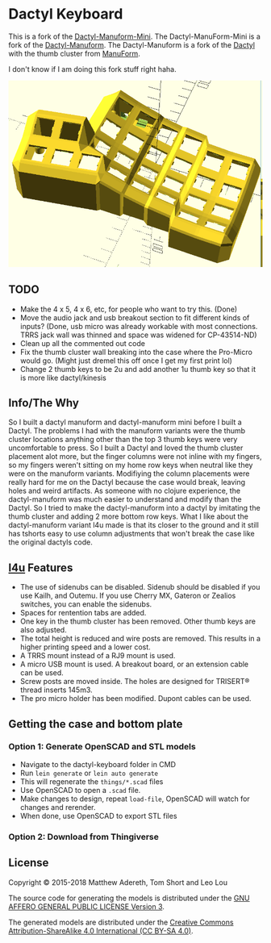 # Dactyl Keyboard

This is a fork of the [Dactyl-Manuform-Mini](https://github.com/l4u/dactyl-manuform-mini-keyboard). The Dactyl-ManuForm-Mini is a fork of the [Dactyl-Manuform](https://github.com/tshort/dactyl-keyboard). The Dactyl-Manuform is a fork of the [Dactyl](https://github.com/adereth/dactyl-keyboard) with the thumb cluster from [ManuForm](https://github.com/jeffgran/ManuForm).

I don't know if I am doing this fork stuff right haha.

![Dactyl variant](guide/Mint-dactyl.png)

## TODO

- Make the 4 x 5, 4 x 6, etc, for people who want to try this. (Done)
- Move the audio jack and usb breakout section to fit different kinds of inputs? (Done, usb micro was already workable with most connections. TRRS jack wall was thinned and space was widened for CP-43514-ND)
- Clean up all the commented out code
- Fix the thumb cluster wall breaking into the case where the Pro-Micro would go. (Might just dremel this off once I get my first print lol)
- Change 2 thumb keys to be 2u and add another 1u thumb key so that it is more like dactyl/kinesis

## Info/The Why

So I built a dactyl manuform and dactyl-manuform mini before I built a Dactyl. The problems I had with the manuform variants were the thumb cluster locations anything other than the top 3 thumb keys were very uncomfortable to press. So I built a Dactyl and loved the thumb cluster placement alot more, but the finger columns were not inline with my fingers, so my fingers weren't sitting on my home row keys when neutral like they were on the manuform variants. Modifiying the column placements were really hard for me on the Dactyl because the case would break, leaving holes and weird artifacts. As someone with no clojure experience, the dactyl-manuform was much easier to understand and modify than the Dactyl. So I tried to make the dactyl-manuform into a dactyl by imitating the thumb cluster and adding 2 more bottom row keys. What I like about the dactyl-manuform variant l4u made is that its closer to the ground and it still has tshorts easy to use column adjustments that won't break the case like the original dactyls code.

## [l4u](https://github.com/l4u/dactyl-manuform-mini-keyboard) Features

- The use of sidenubs can be disabled. Sidenub should be disabled if you use Kailh, and Outemu. If you use Cherry MX, Gateron or Zealios switches, you can enable the sidenubs.
- Spaces for rentention tabs are added.
- One key in the thumb cluster has been removed. Other thumb keys are also adjusted.
- The total height is reduced and wire posts are removed. This results in a
  higher printing speed and a lower cost.
- A TRRS mount instead of a RJ9 mount is used.
- A micro USB mount is used. A breakout board, or an extension cable can be used.
- Screw posts are moved inside. The holes are designed for TRISERT® thread inserts 145m3.
- The pro micro holder has been modified. Dupont cables can be used.

## Getting the case and bottom plate

### Option 1: Generate OpenSCAD and STL models
* Navigate to the dactyl-keyboard folder in CMD
* Run `lein generate` or `lein auto generate`
* This will regenerate the `things/*.scad` files
* Use OpenSCAD to open a `.scad` file.
* Make changes to design, repeat `load-file`, OpenSCAD will watch for changes and rerender.
* When done, use OpenSCAD to export STL files

### Option 2: Download from Thingiverse


## License

Copyright © 2015-2018 Matthew Adereth, Tom Short and Leo Lou

The source code for generating the models is distributed under the [GNU AFFERO GENERAL PUBLIC LICENSE Version 3](LICENSE).

The generated models are distributed under the [Creative Commons Attribution-ShareAlike 4.0 International (CC BY-SA 4.0)](LICENSE-models).
